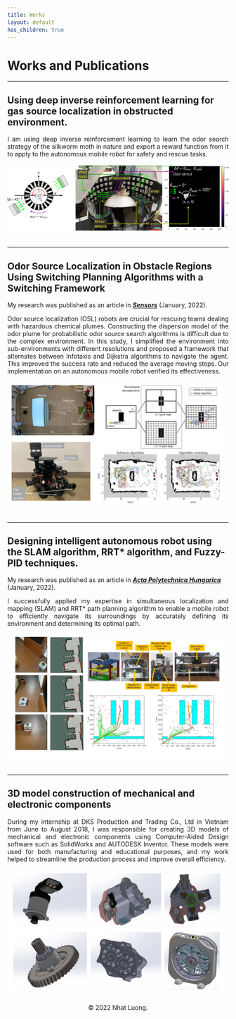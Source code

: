 ```yaml
---
title: Works
layout: default
has_children: true
---
```


# Works and Publications 
---
## Using deep inverse reinforcement learning for gas source localization in obstructed environment.

<div style="text-align: justify">I am using deep inverse reinforcement learning to learn the odor search strategy of the silkworm moth in nature and export a reward function from it to apply to the autonomous mobile robot for safety and rescue tasks. </div>

<br>
<center><img src="images/IRL.png"/></center>
<br>

---

## Odor Source Localization in Obstacle Regions Using Switching Planning Algorithms with a Switching Framework

My research was published as an article in [***Sensors***](https://www.mdpi.com/1424-8220/23/3/1140) (January, 2022).

<div style="text-align: justify">Odor source localization (OSL) robots are crucial for rescuing teams dealing with hazardous chemical plumes. Constructing the dispersion model of the odor plume for probabilistic odor source search algorithms is difficult due to the complex environment. In this study, I simplified the environment into sub-environments with different resolutions and proposed a framework that alternates between Infotaxis and Dijkstra algorithms to navigate the agent. This improved the success rate and reduced the average moving steps. Our implementation on an autonomous mobile robot verified its effectiveness. </div>

<br>
<center><img src="images/cpt.jpg"/></center>
<br>

---
##  Designing intelligent autonomous robot using the SLAM algorithm, RRT* algorithm, and Fuzzy-PID techniques.

My research was published as an article in [***Acta Polytechnica Hungarica***](http://acta.uni-obuda.hu/Mac_Lin_Huan_Nhat_Hoang_Hai_113.pdf) (January, 2022).

<div style="text-align: justify">I successfully applied my expertise in simultaneous localization and mapping (SLAM) and RRT* path planning algorithm to enable a mobile robot to efficiently navigate its surroundings by accurately defining its environment and determining its optimal path. </div>
<br>
<center><img src="images/rrt.png"/></center>
<br>

---
## 3D model construction of mechanical and electronic components

<div style="text-align: justify"> During my internship at DKS Production and Trading Co., Ltd in Vietnam from June to August 2018, I was responsible for creating 3D models of mechanical and electronic components using Computer-Aided Design software such as SolidWorks and AUTODESK Inventor. These models were used for both manufacturing and educational purposes, and my work helped to streamline the production process and improve overall efficiency. </div>
<br>
<center><img src="images/mechanical.jpg"/></center>
<br>

<center>© 2022 Nhat Luong.</center>